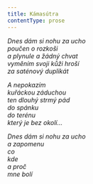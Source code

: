 ```yaml
---
title: Kámasútra
contentType: prose
---
```


<section>

_Dnes dám si nohu za ucho  
poučen o rozkoši  
a plynule a žádný chvat  
vyměním svoji kůži hroší  
za saténový duplikát_

</section>

<section>

_A nepokazím  
kuřáckou záduchou  
ten dlouhý strmý pád  
do spánku  
do terénu  
který je bez okolí…_

</section>

<section>

_Dnes dám si nohu za ucho  
a zapomenu  
co  
kde  
a proč  
mne bolí_

</section>
